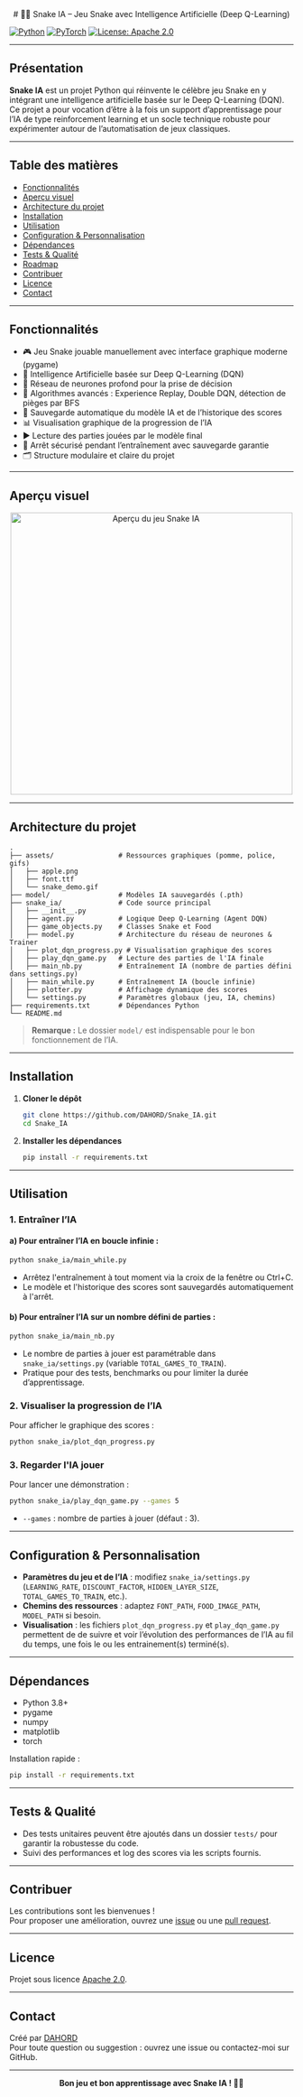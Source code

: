 <div align="center">
# 🐍🤖 Snake IA – Jeu Snake avec Intelligence Artificielle (Deep Q-Learning)
</div>

[![Python](https://img.shields.io/badge/Python-3.8%2B-blue)](https://www.python.org/)
[![PyTorch](https://img.shields.io/badge/PyTorch-2.0%2B-orange.svg)](https://pytorch.org/)
[![License: Apache 2.0](https://img.shields.io/badge/License-Apache2.0-yellow.svg)](LICENSE)

---

## Présentation

**Snake IA** est un projet Python qui réinvente le célèbre jeu Snake en y intégrant une intelligence artificielle basée sur le Deep Q-Learning (DQN). Ce projet a pour vocation d’être à la fois un support d’apprentissage pour l’IA de type reinforcement learning et un socle technique robuste pour expérimenter autour de l’automatisation de jeux classiques.

---

## Table des matières

- [Fonctionnalités](#fonctionnalités)
- [Aperçu visuel](#aperçu-visuel)
- [Architecture du projet](#architecture-du-projet)
- [Installation](#installation)
- [Utilisation](#utilisation)
- [Configuration & Personnalisation](#configuration--personnalisation)
- [Dépendances](#dépendances)
- [Tests & Qualité](#tests--qualité)
- [Roadmap](#roadmap)
- [Contribuer](#contribuer)
- [Licence](#licence)
- [Contact](#contact)

---

## Fonctionnalités

- 🎮 Jeu Snake jouable manuellement avec interface graphique moderne (pygame)
- 🤖 Intelligence Artificielle basée sur Deep Q-Learning (DQN)
- 🧠 Réseau de neurones profond pour la prise de décision
- 🌱 Algorithmes avancés : Experience Replay, Double DQN, détection de pièges par BFS
- 💾 Sauvegarde automatique du modèle IA et de l’historique des scores
- 📊 Visualisation graphique de la progression de l’IA
- ▶️ Lecture des parties jouées par le modèle final
- 🛑 Arrêt sécurisé pendant l’entraînement avec sauvegarde garantie
- 🗂️ Structure modulaire et claire du projet

---

## Aperçu visuel

<p align="center">
  <img src="assets/snake_demo.gif" alt="Aperçu du jeu Snake IA" width="500"/>
</p>

---

## Architecture du projet

```text
.
├── assets/                # Ressources graphiques (pomme, police, gifs)
│   ├── apple.png
│   ├── font.ttf
│   └── snake_demo.gif
├── model/                 # Modèles IA sauvegardés (.pth)
├── snake_ia/              # Code source principal
│   ├── __init__.py
│   ├── agent.py           # Logique Deep Q-Learning (Agent DQN)
│   ├── game_objects.py    # Classes Snake et Food
│   ├── model.py           # Architecture du réseau de neurones & Trainer
│   ├── plot_dqn_progress.py # Visualisation graphique des scores
│   ├── play_dqn_game.py   # Lecture des parties de l'IA finale
│   ├── main_nb.py         # Entraînement IA (nombre de parties défini dans settings.py)
│   ├── main_while.py      # Entraînement IA (boucle infinie)
│   ├── plotter.py         # Affichage dynamique des scores
│   └── settings.py        # Paramètres globaux (jeu, IA, chemins)
├── requirements.txt       # Dépendances Python
└── README.md
```
> **Remarque :** Le dossier `model/` est indispensable pour le bon fonctionnement de l’IA.

---

## Installation

1. **Cloner le dépôt**
    ```sh
    git clone https://github.com/DAHORD/Snake_IA.git
    cd Snake_IA
    ```

2. **Installer les dépendances**
    ```sh
    pip install -r requirements.txt
    ```

---

## Utilisation

### 1. Entraîner l’IA

#### a) Pour entraîner l’IA en boucle infinie :
```sh
python snake_ia/main_while.py
```
- Arrêtez l'entraînement à tout moment via la croix de la fenêtre ou Ctrl+C.
- Le modèle et l'historique des scores sont sauvegardés automatiquement à l'arrêt.

#### b) Pour entraîner l’IA sur un nombre défini de parties :
```sh
python snake_ia/main_nb.py
```
- Le nombre de parties à jouer est paramétrable dans `snake_ia/settings.py` (variable `TOTAL_GAMES_TO_TRAIN`).
- Pratique pour des tests, benchmarks ou pour limiter la durée d’apprentissage.

### 2. Visualiser la progression de l’IA

Pour afficher le graphique des scores :
```sh
python snake_ia/plot_dqn_progress.py
```

### 3. Regarder l'IA jouer

Pour lancer une démonstration :
```sh
python snake_ia/play_dqn_game.py --games 5
```
- `--games` : nombre de parties à jouer (défaut : 3).

---

## Configuration & Personnalisation

- **Paramètres du jeu et de l’IA** : modifiez `snake_ia/settings.py` (`LEARNING_RATE`, `DISCOUNT_FACTOR`, `HIDDEN_LAYER_SIZE`, `TOTAL_GAMES_TO_TRAIN`, etc.).
- **Chemins des ressources** : adaptez `FONT_PATH`, `FOOD_IMAGE_PATH`, `MODEL_PATH` si besoin.
- **Visualisation** : les fichiers `plot_dqn_progress.py` et `play_dqn_game.py` permettent de de suivre et voir l’évolution des performances de l’IA au fil du temps, une fois le ou les entrainement(s) terminé(s).

---

## Dépendances

- Python 3.8+
- pygame
- numpy
- matplotlib
- torch

Installation rapide :
```sh
pip install -r requirements.txt
```

---

## Tests & Qualité

- Des tests unitaires peuvent être ajoutés dans un dossier `tests/` pour garantir la robustesse du code.
- Suivi des performances et log des scores via les scripts fournis.

---

## Contribuer

Les contributions sont les bienvenues !  
Pour proposer une amélioration, ouvrez une [issue](https://github.com/DAHORD/Snake_IA/issues) ou une [pull request](https://github.com/DAHORD/Snake_IA/pulls).

---

## Licence

Projet sous licence [Apache 2.0](LICENSE).

---

## Contact

Créé par [DAHORD](https://github.com/DAHORD)  
Pour toute question ou suggestion : ouvrez une issue ou contactez-moi sur GitHub.

---

<div align="center">

**Bon jeu et bon apprentissage avec Snake IA ! 🐍🤖**

</div>
